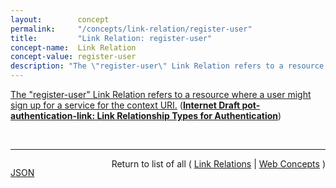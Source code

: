```yaml
---
layout:        concept
permalink:     "/concepts/link-relation/register-user"
title:         "Link Relation: register-user"
concept-name:  Link Relation
concept-value: register-user
description: "The \"register-user\" Link Relation refers to a resource where a user might sign up for a service for the context URI."
---
```


[The "register-user" Link Relation refers to a resource where a user might sign up for a service for the context URI.](https://datatracker.ietf.org/doc/html/draft-pot-authentication-link#section-5 "Read documentation for Link Relation &#34;register-user&#34;") (**[Internet Draft pot-authentication-link: Link Relationship Types for Authentication](/specs/IETF/I-D/pot-authentication-link "This specification defines a set of relationships that may be used to indicate where a user may authenticate, log out, register a new account or find out who is currently authenticated.")**)

<br/>
<hr/>

<p style="float : left"><a href="./register-user.json" title="JSON representing this particular Web Concept value">JSON</a></p>
<p style="text-align: right">Return to list of all ( <a href="../link-relation/">Link Relations</a> | <a href="../">Web Concepts</a> )</p>
